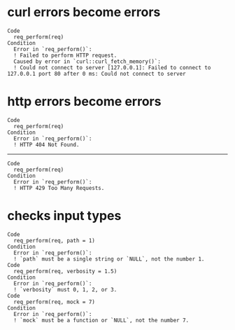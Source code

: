 # curl errors become errors

    Code
      req_perform(req)
    Condition
      Error in `req_perform()`:
      ! Failed to perform HTTP request.
      Caused by error in `curl::curl_fetch_memory()`:
      ! Could not connect to server [127.0.0.1]: Failed to connect to 127.0.0.1 port 80 after 0 ms: Could not connect to server

# http errors become errors

    Code
      req_perform(req)
    Condition
      Error in `req_perform()`:
      ! HTTP 404 Not Found.

---

    Code
      req_perform(req)
    Condition
      Error in `req_perform()`:
      ! HTTP 429 Too Many Requests.

# checks input types

    Code
      req_perform(req, path = 1)
    Condition
      Error in `req_perform()`:
      ! `path` must be a single string or `NULL`, not the number 1.
    Code
      req_perform(req, verbosity = 1.5)
    Condition
      Error in `req_perform()`:
      ! `verbosity` must 0, 1, 2, or 3.
    Code
      req_perform(req, mock = 7)
    Condition
      Error in `req_perform()`:
      ! `mock` must be a function or `NULL`, not the number 7.

